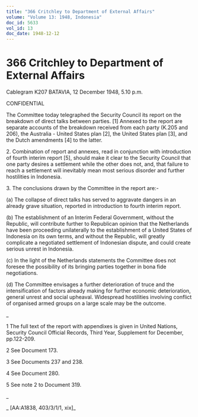 ```yaml
---
title: "366 Critchley to Department of External Affairs"
volume: "Volume 13: 1948, Indonesia"
doc_id: 5633
vol_id: 13
doc_date: 1948-12-12
---
```


# 366 Critchley to Department of External Affairs

Cablegram K207 BATAVIA, 12 December 1948, 5.10 p.m.

CONFIDENTIAL

The Committee today telegraphed the Security Council its report on the breakdown of direct talks between parties. [1] Annexed to the report are separate accounts of the breakdown received from each party (K.205 and 206), the Australia - United States plan [2], the United States plan [3], and the Dutch amendments [4] to the latter.

2\. Combination of report and annexes, read in conjunction with introduction of fourth interim report [5], should make it clear to the Security Council that one party desires a settlement while the other does not, and, that failure to reach a settlement will inevitably mean most serious disorder and further hostilities in Indonesia.

3\. The conclusions drawn by the Committee in the report are:-

(a) The collapse of direct talks has served to aggravate dangers in an already grave situation, reported in introduction to fourth interim report.

(b) The establishment of an Interim Federal Government, without the Republic, will contribute further to Republican opinion that the Netherlands have been proceeding unilaterally to the establishment of a United States of Indonesia on its own terms, and without the Republic, will greatly complicate a negotiated settlement of Indonesian dispute, and could create serious unrest in Indonesia.

(c) In the light of the Netherlands statements the Committee does not foresee the possibility of its bringing parties together in bona fide negotiations.

(d) The Committee envisages a further deterioration of truce and the intensification of factors already making for further economic deterioration, general unrest and social upheaval. Widespread hostilities involving conflict of organised armed groups on a large scale may be the outcome.

_

1 The full text of the report with appendixes is given in United Nations, Security Council Official Records, Third Year, Supplement for December, pp.122-209.

2 See Document 173.

3 See Documents 237 and 238.

4 See Document 280.

5 See note 2 to Document 319.

_

_ [AA:A1838, 403/3/1/1, xix]_
